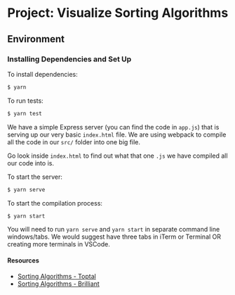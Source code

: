 # Project: Visualize Sorting Algorithms
## Environment
### Installing Dependencies and Set Up

To install dependencies:

```bash
$ yarn
```

To run tests:

```bash
$ yarn test
```

We have a simple Express server (you can find the code in `app.js`) that is serving up our very basic `index.html` file. We are using webpack to compile all the code in our `src/` folder into one big file.

Go look inside `index.html` to find out what that one `.js` we have compiled all our code into is.

To start the server:

```bash
$ yarn serve
```

To start the compilation process:

```bash
$ yarn start
```

You will need to run `yarn serve` and `yarn start` in separate command line windows/tabs. We would suggest have three tabs in iTerm or Terminal OR creating more terminals in VSCode.

#### Resources

* [Sorting Algorithms - Toptal](https://www.toptal.com/developers/sorting-algorithms)
* [Sorting Algorithms - Brilliant](https://brilliant.org/wiki/sorting-algorithms/)
